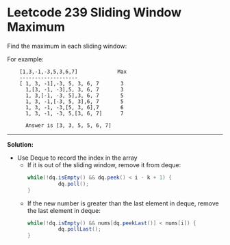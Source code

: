 # Leetcode 239 Sliding Window Maximum


Find the maximum in each sliding window:

For example:

        [1,3,-1,-3,5,3,6,7]             Max
        -------------------
        [ 1, 3, -1],-3, 5, 3, 6, 7       3
          1,[3, -1, -3],5, 3, 6, 7       3
          1, 3,[-1, -3, 5],3, 6, 7       5
          1, 3, -1,[-3, 5, 3],6, 7       5
          1, 3, -1, -3,[5, 3, 6],7       6
          1, 3, -1, -3, 5,[3, 6, 7]      7

          Answer is [3, 3, 5, 5, 6, 7]
 ---------------
 **Solution:** 
  - Use Deque to record the index in the array
    - If it is out of the sliding window, remove it from deque:
      ```java
      while(!dq.isEmpty() && dq.peek() < i - k + 1) {
                dq.poll();
      }
      ```
    - If the new number is greater than the last element in deque, remove the last element in deque:
      ```java
      while(!dq.isEmpty() && nums[dq.peekLast()] < nums[i]) {
                dq.pollLast();
      }
      ```
      
